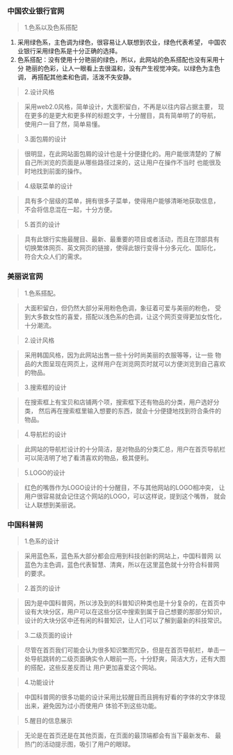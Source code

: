 ### 中国农业银行官网

> 1.色系以及色系搭配

> 
1. 采用绿色系，主色调为绿色，很容易让人联想到农业，绿色代表希望，
中国农业银行采用绿色系是十分正确的选择。
2. 色系搭配：没有使用十分艳丽的绿色，所以，此网站的色系搭配也没有采用十分
艳丽的色彩，让人一眼看上去很温和，没有产生视觉冲突。以绿色为主色调，
再搭配其他柔和色调，活泼不失安静。

> 2.设计风格

> 采用web2.0风格，简单设计，大面积留白，不再是以往内容占据主要，
现在更多的是更大和更多样的标题文字，十分醒目，具有简单明了的导航，
使用户一目了然，简单易懂。


> 3.面包屑的设计

> 很明显，在此网站面包屑的设计也是十分便捷化的。用户能很清楚的
了解自己所浏览的页面是从哪些路径过来的，这让用户在操作不当时
也能很及时地找到前面的操作。

> 4.级联菜单的设计

> 具有多个层级的菜单，拥有很多子菜单，使得用户能够清晰地获取信息，
不会将信息混在一起，十分方便。

> 5.首页的设计

> 具有此银行实施最醒目、最新、最重要的项目或者活动，而且在顶部具有
切换繁体网页、英文网页的链接，使得此银行变得十分多元化、国际化，
符合大众人们的需求。

### 美丽说官网

> 1.色系搭配。

> 大面积留白，但仍然大部分采用粉色色调，象征着可爱与美丽的粉色，
受到大多数女性的喜爱，搭配以浅色系的色调，让这个网页变得更加女性化，
十分潮流。

> 2.设计风格

> 采用韩国风格，因为此网站出售一些十分时尚美丽的衣服等等，让一些
物品的大图呈现在网页上，这样用户在浏览网页时就可以方便浏览到自己喜欢的物品。

> 3.搜索框的设计

> 在搜索框上有宝贝和店铺两个项，搜索框下还有物品的分类，用户选好分类，
然后再在搜索框里输入想要的东西，就会十分便捷地找到符合条件的物品。

> 4.导航栏的设计

> 此网站的导航栏设计的十分简洁，是对物品的分类汇总，用户在首页导航栏
可以简洁明了地了看清喜欢的物品，极其便利。

> 5.LOGO的设计

> 红色的嘴唇作为LOGO设计的十分醒目，不与其他网站的LOGO相冲突，
让用户很容易就会记住这个网站的LOGO，可以这样说，提到这个嘴唇，
就会让人联想到美丽说。

### 中国科普网

> 1.色系的设计

> 采用蓝色系，蓝色系大部分都会应用到科技创新的网站上，中国科普网
以蓝色为主色调，蓝色代表智慧、清爽，所以在这里蓝色就十分符合科普网
的要求。

> 2.首页的设计

> 因为是中国科普网，所以涉及到的科普知识种类也是十分复杂的，在首页中
设有大块分区，用户可以在这些分区中搜索到属于自己想要的那部分知识，
设计的大块分区中还有闲的科普知识，让人们可以了解到最新的科技常识。

> 3.二级页面的设计

> 尽管在首页我们可能会认为很多知识繁而冗杂，但是在首页导航栏，单击一处导航跳转的二级页面确实令人眼前一亮，十分舒爽，简洁大方，还有大图的搭配，这些反差反而让
用户更加喜爱这个网站。

> 4.功能设计

> 中国科普网的很多功能的设计采用比较醒目而且拥有好看的字体的文字体现出来，避免因为过小而使用户
体验不到这些功能。

> 5.醒目的信息展示

> 无论是在首页还是在其他页面，在页面的最顶端都会有当下最新发布、
最热门的活动提示图，吸引了用户的眼球。

